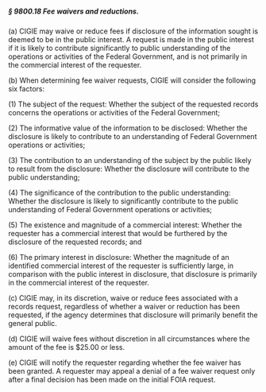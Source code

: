 ##### § 9800.18 Fee waivers and reductions. #####

(a) CIGIE may waive or reduce fees if disclosure of the information sought is deemed to be in the public interest. A request is made in the public interest if it is likely to contribute significantly to public understanding of the operations or activities of the Federal Government, and is not primarily in the commercial interest of the requester.

(b) When determining fee waiver requests, CIGIE will consider the following six factors:

(1) The subject of the request: Whether the subject of the requested records concerns the operations or activities of the Federal Government;

(2) The informative value of the information to be disclosed: Whether the disclosure is likely to contribute to an understanding of Federal Government operations or activities;

(3) The contribution to an understanding of the subject by the public likely to result from the disclosure: Whether the disclosure will contribute to the public understanding;

(4) The significance of the contribution to the public understanding: Whether the disclosure is likely to significantly contribute to the public understanding of Federal Government operations or activities;

(5) The existence and magnitude of a commercial interest: Whether the requester has a commercial interest that would be furthered by the disclosure of the requested records; and

(6) The primary interest in disclosure: Whether the magnitude of an identified commercial interest of the requester is sufficiently large, in comparison with the public interest in disclosure, that disclosure is primarily in the commercial interest of the requester.

(c) CIGIE may, in its discretion, waive or reduce fees associated with a records request, regardless of whether a waiver or reduction has been requested, if the agency determines that disclosure will primarily benefit the general public.

(d) CIGIE will waive fees without discretion in all circumstances where the amount of the fee is $25.00 or less.

(e) CIGIE will notify the requester regarding whether the fee waiver has been granted. A requester may appeal a denial of a fee waiver request only after a final decision has been made on the initial FOIA request.
